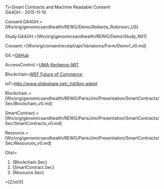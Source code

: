 Ti=Smart Contracts and Machine Readable Consent<br>GA4GH - 2015-11-10

Consent.GA4GH.=[Wx/org/genomicsandhealth/REWG/Demo/Roberta_Robinson_US]

Study.GA4GH.=[Wx/org/genomicsandhealth/REWG/Demo/Study_N01]

Consent.=[Wx/org/consentreceipt/api/Variations/Form/Demo1_v0.md]

Git.=<a href="http://github.com">GitHub</a>

AccessControl.=<a href="http://www.kerberos.org/">UMA-Kerberos-MIT</a>

Blockchain=<a href="http://www3.weforum.org/docs/WEF_The_future__of_financial_services.pdf">WEF Future of Commerce</a>; 

IoT=<a href="http://www.slideshare.net/_hd/ibm-adept">http://www.slideshare.net/_hd/ibm-adept</a>

Blockchain.=[Wx/org/genomicsandhealth/REWG/Paris/Jim/Presentation/SmartContracts/Sec/Blockchain_v0.md]

SmartContract.=[Wx/org/genomicsandhealth/REWG/Paris/Jim/Presentation/SmartContracts/Sec/SmartContracts_v0.md]

Resource.=[Wx/org/genomicsandhealth/REWG/Paris/Jim/Presentation/SmartContracts/Sec/Resources_v0.md]

Olist=<ol><li>{Blockchain.Sec}<li>{SmartContract.Sec}<li>{Resource.Sec}</ol>

=[Z/ol/0]
